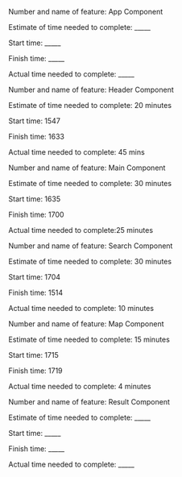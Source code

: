 Number and name of feature: App Component

Estimate of time needed to complete: _____

Start time: _____

Finish time: _____

Actual time needed to complete: _____


Number and name of feature: Header Component

Estimate of time needed to complete: 20 minutes

Start time: 1547

Finish time: 1633

Actual time needed to complete: 45 mins


Number and name of feature: Main Component

Estimate of time needed to complete: 30 minutes

Start time: 1635

Finish time: 1700

Actual time needed to complete:25 minutes


Number and name of feature: Search Component

Estimate of time needed to complete: 30 minutes

Start time: 1704

Finish time: 1514

Actual time needed to complete: 10 minutes


Number and name of feature: Map Component

Estimate of time needed to complete: 15 minutes

Start time: 1715

Finish time: 1719

Actual time needed to complete: 4 minutes


Number and name of feature: Result Component

Estimate of time needed to complete: _____

Start time: _____

Finish time: _____

Actual time needed to complete: _____